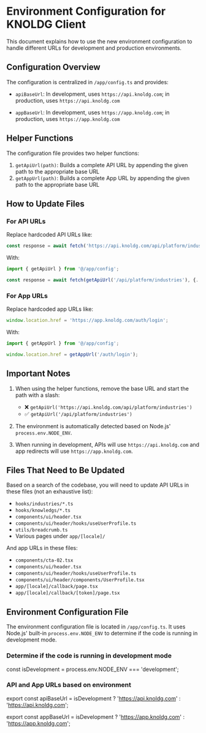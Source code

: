 # Environment Configuration for KNOLDG Client

This document explains how to use the new environment configuration to handle different URLs for development and production environments.

## Configuration Overview

The configuration is centralized in `/app/config.ts` and provides:

- `apiBaseUrl`: In development, uses `https://api.knoldg.com`; in production, uses `https://api.knoldg.com`

- `appBaseUrl`: In development, uses `https://app.knoldg.com`; in production, uses `https://app.knoldg.com`


## Helper Functions

The configuration file provides two helper functions:

1. `getApiUrl(path)`: Builds a complete API URL by appending the given path to the appropriate base URL
2. `getAppUrl(path)`: Builds a complete App URL by appending the given path to the appropriate base URL

## How to Update Files

### For API URLs

Replace hardcoded API URLs like:
```typescript
const response = await fetch('https://api.knoldg.com/api/platform/industries', {...});
```

With:
```typescript
import { getApiUrl } from '@/app/config';

const response = await fetch(getApiUrl('/api/platform/industries'), {...});
```

### For App URLs

Replace hardcoded app URLs like:
```typescript
window.location.href = 'https://app.knoldg.com/auth/login';
```

With:
```typescript
import { getAppUrl } from '@/app/config';

window.location.href = getAppUrl('/auth/login');
```

## Important Notes

1. When using the helper functions, remove the base URL and start the path with a slash:
   - ❌ `getApiUrl('https://api.knoldg.com/api/platform/industries')` 
   - ✅ `getApiUrl('/api/platform/industries')`

2. The environment is automatically detected based on Node.js' `process.env.NODE_ENV`.


3. When running in development, APIs will use `https://api.knoldg.com` and app redirects will use `https://app.knoldg.com`.


## Files That Need to Be Updated

Based on a search of the codebase, you will need to update API URLs in these files (not an exhaustive list):

- `hooks/industries/*.ts`
- `hooks/knowledgs/*.ts`
- `components/ui/header.tsx`
- `components/ui/header/hooks/useUserProfile.ts`
- `utils/breadcrumb.ts`
- Various pages under `app/[locale]/`

And app URLs in these files:

- `components/cta-02.tsx`
- `components/ui/header.tsx`
- `components/ui/header/hooks/useUserProfile.ts`
- `components/ui/header/components/UserProfile.tsx`
- `app/[locale]/callback/page.tsx`
- `app/[locale]/callback/[token]/page.tsx`

## Environment Configuration File

The environment configuration file is located in `/app/config.ts`. It uses Node.js' built-in `process.env.NODE_ENV` to determine if the code is running in development mode.

### Determine if the code is running in development mode
const isDevelopment = process.env.NODE_ENV === 'development';

### API and App URLs based on environment
export const apiBaseUrl = isDevelopment 
  ? 'https://api.knoldg.com' 
  : 'https://api.knoldg.com';

export const appBaseUrl = isDevelopment 
  ? 'https://app.knoldg.com' 
  : 'https://app.knoldg.com'; 